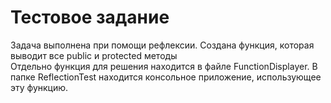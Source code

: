 # Тестовое задание
Задача выполнена при помощи рефлексии. Создана функция, которая выводит все public и protected методы  
Отдельно функция для решения находится в файле FunctionDisplayer. В папке ReflectionTest находится консольное приложение, использующее эту функцию. 
